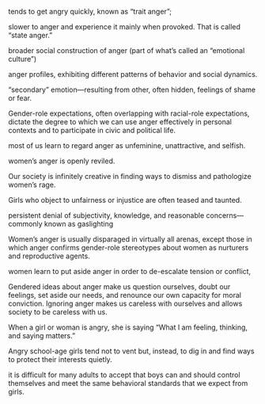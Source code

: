 tends to get angry quickly, known as “trait anger”;

slower to anger and experience it mainly when provoked. That is called “state anger.”

broader social construction of anger (part of what’s called an “emotional culture”)

anger profiles, exhibiting different patterns of behavior and social dynamics.

“secondary” emotion—resulting from other, often hidden, feelings of shame or fear.

Gender-role expectations, often overlapping with racial-role expectations, dictate the degree to which we can use anger effectively in personal contexts and to participate in civic and political life.

most of us learn to regard anger as unfeminine, unattractive, and selfish.

women’s anger is openly reviled.

Our society is infinitely creative in finding ways to dismiss and pathologize women’s rage.

Girls who object to unfairness or injustice are often teased and taunted.

persistent denial of subjectivity, knowledge, and reasonable concerns—commonly known as gaslighting

Women’s anger is usually disparaged in virtually all arenas, except those in which anger confirms gender-role stereotypes about women as nurturers and reproductive agents.

women learn to put aside anger in order to de-escalate tension or conflict,

Gendered ideas about anger make us question ourselves, doubt our feelings, set aside our needs, and renounce our own capacity for moral conviction. Ignoring anger makes us careless with ourselves and allows society to be careless with us.

When a girl or woman is angry, she is saying “What I am feeling, thinking, and saying matters.”

Angry school-age girls tend not to vent but, instead, to dig in and find ways to protect their interests quietly.

it is difficult for many adults to accept that boys can and should control themselves and meet the same behavioral standards that we expect from girls.